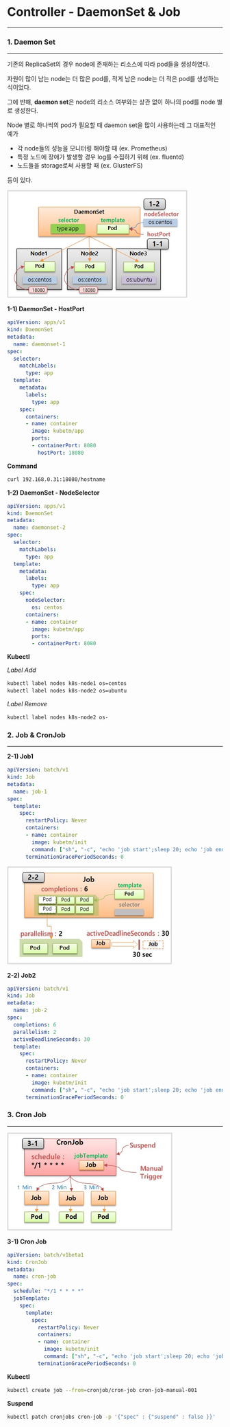 



# Controller - DaemonSet & Job

---



### 1. Daemon Set

---

기존의 ReplicaSet의 경우 node에 존재하는 리소스에 따라 pod들을 생성하였다.

자원이 많이 남는 node는 더 많은 pod를, 적게 남은 node는 더 적은 pod를 생성하는 식이었다.

그에 반해, **daemon set**은 node의 리소스 여부와는 상관 없이 하나의 pod를 node 별로 생성한다.

Node 별로 하나씩의 pod가 필요할 때 daemon set을 많이 사용하는데 그 대표적인 예가

- 각 node들의 성능을 모니터링 해야할 때 (ex. Prometheus)
- 특정 노드에 장애가 발생할 경우 log를 수집하기 위해 (ex. fluentd)
- 노드들을 storage로써 사용할 때 (ex. GlusterFS)

등이 있다.

![](./src/daemonSet.jpg)



**1-1) DaemonSet - HostPort**

```yaml
apiVersion: apps/v1
kind: DaemonSet
metadata:
  name: daemonset-1
spec:
  selector:
    matchLabels:
      type: app
  template:
    metadata:
      labels:
        type: app
    spec:
      containers:
      - name: container
        image: kubetm/app
        ports:
        - containerPort: 8080
          hostPort: 18080
```



**Command**

```bash
curl 192.168.0.31:18080/hostname
```



**1-2) DaemonSet - NodeSelector**

```yaml
apiVersion: apps/v1
kind: DaemonSet
metadata:
  name: daemonset-2
spec:
  selector:
    matchLabels:
      type: app
  template:
    metadata:
      labels:
        type: app
    spec:
      nodeSelector:
        os: centos
      containers:
      - name: container
        image: kubetm/app
        ports:
        - containerPort: 8080
```



**Kubectl**

*Label Add*

```bash
kubectl label nodes k8s-node1 os=centos
kubectl label nodes k8s-node2 os=ubuntu
```

*Label Remove*

```bash
kubectl label nodes k8s-node2 os-
```



### 2. Job & CronJob

---



**2-1) Job1**

```yaml
apiVersion: batch/v1
kind: Job
metadata:
  name: job-1
spec:
  template:
    spec:
      restartPolicy: Never
      containers:
      - name: container
        image: kubetm/init
        command: ["sh", "-c", "echo 'job start';sleep 20; echo 'job end'"]
      terminationGracePeriodSeconds: 0
```



![](./src/job.jpg)



**2-2) Job2**

```yaml
apiVersion: batch/v1
kind: Job
metadata:
  name: job-2
spec:
  completions: 6
  parallelism: 2
  activeDeadlineSeconds: 30
  template:
    spec:
      restartPolicy: Never
      containers:
      - name: container
        image: kubetm/init
        command: ["sh", "-c", "echo 'job start';sleep 20; echo 'job end'"]
      terminationGracePeriodSeconds: 0
```



### 3. Cron Job

---



![](./src/cronJob.jpg)

**3-1) Cron Job**

```yaml
apiVersion: batch/v1beta1
kind: CronJob
metadata:
  name: cron-job
spec:
  schedule: "*/1 * * * *"
  jobTemplate:
    spec:
      template:
        spec:
          restartPolicy: Never
          containers:
          - name: container
            image: kubetm/init
            command: ["sh", "-c", "echo 'job start';sleep 20; echo 'job end'"]
          terminationGracePeriodSeconds: 0
```



**Kubectl**

```bash
kubectl create job --from=cronjob/cron-job cron-job-manual-001
```



**Suspend**

```bash
kubectl patch cronjobs cron-job -p '{"spec" : {"suspend" : false }}'
```


